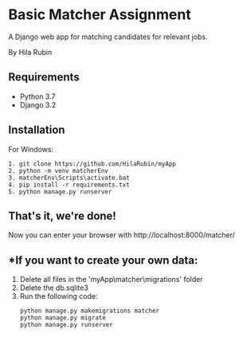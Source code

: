 # Basic Matcher Assignment
A Django web app for matching candidates for relevant jobs.

By Hila Rubin

## Requirements

* Python 3.7
* Django 3.2

## Installation 
For Windows:
```
1. git clone https://github.com/HilaRubin/myApp
2. python -m venv matcherEnv
3. matcherEnv\Scripts\activate.bat
4. pip install -r requirements.txt
5. python manage.py runserver
```

## That's it, we're done!
Now you can enter your browser with http://localhost:8000/matcher/


## *If you want to create your own data:
1. Delete all files in the 'myApp\matcher\migrations' folder
2. Delete the db.sqlite3
3. Run the following code:
      ```
      python manage.py makemigrations matcher
      python manage.py migrate
      python manage.py runserver
      ```


